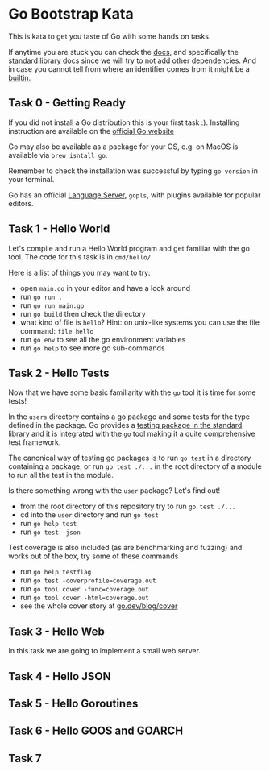 # Go Bootstrap Kata

This is kata to get you taste of Go with some hands on tasks.

If anytime you are stuck you can check the [docs](https://pkg.go.dev/), and specifically the [standard library docs](https://pkg.go.dev/std) since we will try to not add other dependencies.
And in case you cannot tell from where an identifier comes from it might be a [builtin](https://pkg.go.dev/builtin).

## Task 0 - Getting Ready

If you did not install a Go distribution this is your first task :).
Installing instruction are available on the [official Go website](https://go.dev/doc/install)

Go may also be available as a package for your OS, e.g. on MacOS is available via `brew isntall go`.

Remember to check the installation was successful by typing `go version` in your terminal.


Go has an official [Language Server](https://github.com/golang/tools/tree/master/gopls#gopls-the-go-language-server), `gopls`, with plugins available for popular editors.


## Task 1 - Hello World

Let's compile and run a Hello World program and get familiar with the go tool.
The code for this task is in `cmd/hello/`.

Here is a list of things you may want to try:
- open `main.go` in your editor and have a look around
- run `go run .`
- run `go run main.go`
- run `go build` then check the directory
- what kind of file is `hello`? Hint: on unix-like systems you can use the file command: `file hello`
- run `go env` to see all the go environment variables
- run `go help` to see more go sub-commands


## Task 2 - Hello Tests

Now that we have some basic familiarity with the `go` tool it is time for some tests!

In the `users` directory contains a go package and some tests for the type defined in the package.
Go provides a [testing package in the standard library](https://pkg.go.dev/testing) and it is integrated with the `go` tool making it a quite comprehensive test framework.

The canonical way of testing go packages is to run `go test` in a directory containing a package, or run `go test ./...` in the root directory of a module to run all the test in the module.

Is there something wrong with the `user` package? Let's find out!

- from the root directory of this repository try to run `go test ./...`
- cd into the `user` directory and run `go test`
- run `go help test`
- run `go test -json`


Test coverage is also included (as are benchmarking and fuzzing) and works out of the box, try some of these commands

- run `go help testflag`
- run `go test -coverprofile=coverage.out`
- run `go tool cover -func=coverage.out` 
- run `go tool cover -html=coverage.out` 
- see the whole cover story at [go.dev/blog/cover](https://go.dev/blog/cover)




## Task 3 - Hello Web

In this task we are going to implement a small web server.

## Task 4 - Hello JSON
## Task 5 - Hello Goroutines
## Task 6 - Hello GOOS and GOARCH
## Task 7

